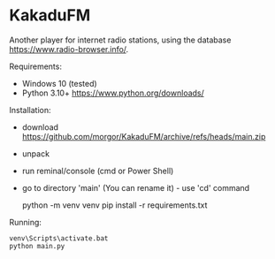 # KakaduFM

Another player for internet radio stations, using the database https://www.radio-browser.info/.

Requirements:
- Windows 10 (tested)
- Python 3.10+ https://www.python.org/downloads/

Installation:
- download https://github.com/morgor/KakaduFM/archive/refs/heads/main.zip
- unpack
- run reminal/console (cmd or Power Shell)
- go to directory 'main' (You can rename it) - use 'cd' command

    python -m venv venv
    pip install -r requirements.txt

Running:

    venv\Scripts\activate.bat
    python main.py
